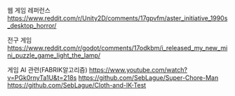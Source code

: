 
웹 게임 레퍼런스
https://www.reddit.com/r/Unity2D/comments/17gpvfm/aster_initiative_1990s_desktop_horror/

전구 게임
https://www.reddit.com/r/godot/comments/17odkbm/i_released_my_new_mini_puzzle_game_light_the_lamp/

게임 AI 관련(FABRIK알고리즘)
https://www.youtube.com/watch?v=PGk0rnyTa1U&t=218s
https://github.com/SebLague/Super-Chore-Man
https://github.com/SebLague/Cloth-and-IK-Test

